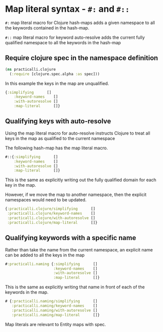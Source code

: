 # Map literal syntax - `#:` and `#::`

`#:` map literal macro for Clojure hash-maps adds a given namespace to all the keywords contained in the hash-map.

`#::` map literal macro for keyword auto-resolve adds the current fully qualified namespace to all the keywords in the hash-map

## Require clojure spec in the namespace definition

```clojure
(ns practicalli.clojure
  (:require [clojure.spec.alpha :as spec]))
```

In this example the keys in the map are unqualified.

```clojure
{:simplifying      []
    :keyword-names    []
    :with-autoresolve []
    :map-literal      []}
```

## Qualifying keys with auto-resolve

Using the map literal macro for auto-resolve instructs Clojure to treat all keys in the map as qualified to the current namespace

The following hash-map has the map literal macro.

```clojure
#::{:simplifying      []
    :keyword-names    []
    :with-autoresolve []
    :map-literal      []}
```

This is the same as explicitly writing out the fully qualified domain for each key in the map.

However, if we move the map to another namespace, then the explicit namespaces would need to be updated.

```clojure
{:practicalli.clojure/simplifying      []
 :practicalli.clojure/keyword-names    []
 :practicalli.clojure/with-autoresolve []
 :practicalli.clojure/map-literal      []}
```

## Qualifying keywords with a specific name

Rather than take the name from the current namespace, an explicit name can be added to all the keys in the map

```clojure
#:practicalli.naming {:simplifying      []
                      :keyword-names    []
                      :with-autoresolve []
                      :map-literal      []}
```

This is the same as explicitly writing that name in front of each of the keywords in the map.

```clojure
# {:practicalli.naming/simplifying      []
   :practicalli.naming/keyword-names    []
   :practicalli.naming/with-autoresolve []
   :practicalli.naming/map-literal      []}
```

Map literals are relevant to Entity maps with spec.

<!-- ```clojure -->
<!-- #:clojure.spec.alpha {:problems -->
<!--                      [{:path [], -->
<!--                        :pred (clojure.core/fn [%] (clojure.core/= 42 %)), -->
<!--                        :val  24, -->
<!--                        :via  [:practicalli.clojure/meaning-of-life], -->
<!--                        :in   []}], -->
<!--                      :spec  :practicalli.clojure/meaning-of-life, -->
<!--                      :value 24} -->

<!-- ``` -->

<!-- ;; means the same as -->

<!-- ```clojure -->
<!-- {:clojure.spec.alpha/problems -->
<!--  [{:clojure.spec.alpha/path [] -->
<!--    :clojure.spec.alpha/pred (clojure.core/fn [%] (clojure.core/= 42 %)) -->
<!--    :clojure.spec.alpha/val  24 -->
<!--    :clojure.spec.alpha/via  [] -->
<!--    :clojure.spec.alpha/in   []}] -->
<!--  :clojure.spec.alpha/spec  :spec-name -->
<!--  :clojure.spec.alpha/value 24} -->
<!-- ``` -->
